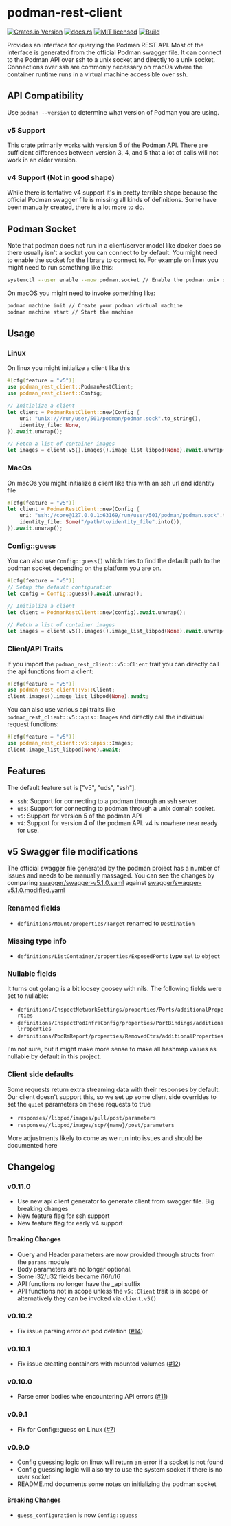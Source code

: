 # podman-rest-client

[![Crates.io Version](https://img.shields.io/crates/v/podman-rest-client)](https://crates.io/crates/podman-rest-client)
[![docs.rs](https://docs.rs/podman-rest-client/badge.svg)](https://docs.rs/podman-rest-client)
[![MIT licensed](https://img.shields.io/badge/license-MIT-blue.svg)](./LICENSE)
[![Build](https://img.shields.io/github/actions/workflow/status/blazzy/podman-rest-client/main.yml?branch=main)](https://github.com/blazzy/podman-rest-client/actions)

<!-- cargo-rdme start -->

Provides an interface for querying the Podman REST API. Most of the interface is generated from
the official Podman swagger file. It can connect to the Podman API over ssh to a unix socket
and directly to a unix socket. Connections over ssh are  commonly necessary on macOs where the
container runtime runs in a virtual machine accessible over ssh.


## API Compatibility

Use `podman --version` to determine what version of Podman you are using.

### v5 Support

This crate primarily works with version 5 of the Podman API. There are sufficient differences
between version 3, 4, and 5 that a lot of calls will not work in an older version.

### v4 Support (Not in good shape)

While there is tentative v4 support it's in pretty terrible shape because the official Podman
swagger file is missing all kinds of definitions. Some have been manually created, there is a
lot more to do.

## Podman Socket

Note that podman does not run in a client/server model like docker does so there usually isn't
a socket you can connect to by default. You might need to enable the socket for the library to
connect to. For example on linux you might need to run something like this:

```sh
systemctl --user enable --now podman.socket // Enable the podman unix domain socket
```

On macOS you might need to invoke something like:

```sh
podman machine init // Create your podman virtual machine
podman machine start // Start the machine
```

## Usage

### Linux

On linux you might initialize a client like this

```rust
#[cfg(feature = "v5")]
use podman_rest_client::PodmanRestClient;
use podman_rest_client::Config;

// Initialize a client
let client = PodmanRestClient::new(Config {
    uri: "unix:///run/user/501/podman/podman.sock".to_string(),
    identity_file: None,
}).await.unwrap();

// Fetch a list of container images
let images = client.v5().images().image_list_libpod(None).await.unwrap();
```
### MacOs

On macOs you might initialize a client like this with an ssh url and identity file

```rust
#[cfg(feature = "v5")]
let client = PodmanRestClient::new(Config {
    uri: "ssh://core@127.0.0.1:63169/run/user/501/podman/podman.sock".to_string(),
    identity_file: Some("/path/to/identity_file".into()),
}).await.unwrap();
```

### Config::guess

You can also use `Config::guess()` which tries to find the default path to the podman
socket depending on the platform you are on.

```rust
#[cfg(feature = "v5")]
// Setup the default configuration
let config = Config::guess().await.unwrap();

// Initialize a client
let client = PodmanRestClient::new(config).await.unwrap();

// Fetch a list of container images
let images = client.v5().images().image_list_libpod(None).await.unwrap();
```

### Client/API Traits

If you import the `podman_rest_client::v5::Client` trait you  can directly call the api
functions from a client:

```rust
#[cfg(feature = "v5")]
use podman_rest_client::v5::Client;
client.images().image_list_libpod(None).await;
```

You can also use various api traits like `podman_rest_client::v5::apis::Images` and directly
call the individual request functions:

```rust
#[cfg(feature = "v5")]
use podman_rest_client::v5::apis::Images;
client.image_list_libpod(None).await;
```


## Features

The default feature set is ["v5", "uds", "ssh"].

- `ssh`: Support for connecting to a podman through an ssh server.
- `uds`: Support for connecting to podman through a unix domain socket.
- `v5`: Support for version 5 of the podman API
- `v4`: Support for version 4 of the podman API. v4 is nowhere near ready for use.

<!-- cargo-rdme end -->

## v5 Swagger file modifications

The official swagger file generated by the podman project has a number of
issues and needs to be manually massaged. You can see the changes by comparing
[swagger/swagger-v5.1.0.yaml](swagger/swagger-v5.1.0.yaml) against
[swagger/swagger-v5.1.0.modified.yaml](swagger/swagger-v5.1.0.modified.yaml)

### Renamed fields

* `definitions/Mount/properties/Target` renamed to `Destination`

### Missing type info

* `definitions/ListContainer/properties/ExposedPorts` type set to `object`

### Nullable fields

It turns out golang is a bit loosey goosey with nils. The following fields were
set to nullable:

* `definitions/InspectNetworkSettings/properties/Ports/additionalProperties`
* `definitions/InspectPodInfraConfig/properties/PortBindings/additionalProperties`
* `definitions/PodRmReport/properties/RemovedCtrs/additionalProperties`

I'm not sure, but it might make more sense to make all hashmap values as
nullable by default in this project.

### Client side defaults

Some requests return extra streaming data with their responses by default. Our
client doesn't support this, so we set up some client side overrides to set the
`quiet` parameters on these requests to true

* `responses//libpod/images/pull/post/parameters`
* `responses//libpod/images/scp/{name}/post/parameters`

More adjustments likely to come as we run into issues and should be documented here

## Changelog

### v0.11.0

* Use new api client generator to generate client from swagger file. Big breaking changes
* New feature flag for ssh support
* New feature flag for early v4 support

#### Breaking Changes

* Query and Header parameters are now provided through structs from the `params` module
* Body parameters are no longer optional.
* Some i32/u32 fields became i16/u16
* API functions no longer have the _api suffix
* API functions not in scope unless the `v5::Client` trait is in scope or
alternatively they can be invoked via `client.v5()`

### v0.10.2

* Fix issue parsing error on pod deletion ([#14](https://github.com/blazzy/podman-rest-client/pull/14))

### v0.10.1

* Fix issue creating containers with mounted volumes ([#12](https://github.com/blazzy/podman-rest-client/pull/12))

### v0.10.0

* Parse error bodies whe encountering API errors ([#11](https://github.com/blazzy/podman-rest-client/pull/11))

### v0.9.1

* Fix for Config::guess on Linux ([#7](https://github.com/blazzy/podman-rest-client/pull/7))

### v0.9.0

* Config guessing logic on linux will return an error if a socket is not found
* Config guessing logic will also try to use the system socket if there is no
user socket
* README.md documents some notes on initializing the podman socket

#### Breaking Changes

* `guess_configuration` is now `Config::guess`
